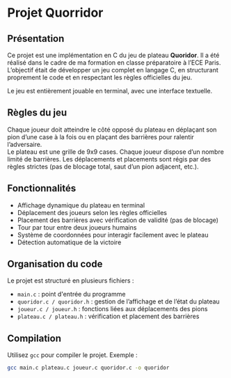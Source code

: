 # Projet Quorridor

## Présentation

Ce projet est une implémentation en C du jeu de plateau **Quoridor**. Il a été réalisé dans le cadre de ma formation
en classe préparatoire à l’ECE Paris. L’objectif était de développer un jeu complet en langage C, en structurant proprement
le code et en respectant les règles officielles du jeu.

Le jeu est entièrement jouable en terminal, avec une interface textuelle.

## Règles du jeu

Chaque joueur doit atteindre le côté opposé du plateau en déplaçant son pion d’une case à la fois ou en plaçant des barrières
pour ralentir l’adversaire.  
Le plateau est une grille de 9x9 cases. Chaque joueur dispose d’un nombre limité de barrières. Les déplacements et placements
sont régis par des règles strictes (pas de blocage total, saut d’un pion adjacent, etc.).

## Fonctionnalités

- Affichage dynamique du plateau en terminal
- Déplacement des joueurs selon les règles officielles
- Placement des barrières avec vérification de validité (pas de blocage)
- Tour par tour entre deux joueurs humains
- Système de coordonnées pour interagir facilement avec le plateau
- Détection automatique de la victoire

## Organisation du code

Le projet est structuré en plusieurs fichiers :

- `main.c` : point d'entrée du programme
- `quoridor.c / quoridor.h` : gestion de l’affichage et de l’état du plateau
- `joueur.c / joueur.h` : fonctions liées aux déplacements des pions
- `plateau.c / plateau.h` : vérification et placement des barrières

## Compilation

Utilisez `gcc` pour compiler le projet. Exemple :

```bash
gcc main.c plateau.c joueur.c quoridor.c -o quoridor
